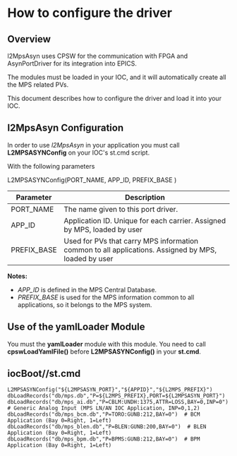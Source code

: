 # How to configure the driver

## Overview

l2MpsAsyn uses CPSW for the communication with FPGA and AsynPortDriver for its integration into EPICS.

The modules must be loaded in your IOC, and it will automatically create all the MPS related PVs.

This document describes how to configure the driver and load it into your IOC.

## l2MpsAsyn Configuration

In order to use *l2MpsAsyn* in your application you must call **L2MPSASYNConfig** on your IOC's st.cmd script.

With the following parameters

L2MPSASYNConfig(PORT_NAME, APP_ID, PREFIX_BASE )

| Parameter                  | Description
|----------------------------|-----------------------------
| PORT_NAME                  | The name given to this port driver.
| APP_ID                     | Application ID. Unique for each carrier.  Assigned by MPS, loaded by user
| PREFIX_BASE                | Used for PVs that carry MPS information common to all applications.  Assigned by MPS, loaded by user

**Notes:**
- *APP_ID* is defined in the MPS Central Database.
- *PREFIX_BASE* is used for the MPS information common to all applications, so it belongs to the MPS system.

## Use of the yamlLoader Module

You must the **yamlLoader** module with this module. You need to call **cpswLoadYamlFile()** before **L2MPSASYNConfig()** in your **st.cmd**.


## iocBoot/<ioc>/st.cmd

  ```
  L2MPSASYNConfig("${L2MPSASYN_PORT}","${APPID}","${L2MPS_PREFIX}")
  dbLoadRecords("db/mps.db","P=${L2MPS_PREFIX},PORT=${L2MPSASYN_PORT}")
  dbLoadRecords("db/mps_ai.db","P=CBLM:UNDH:1375,ATTR=LOSS,BAY=0,INP=0")  # Generic Analog Input (MPS LN/AN IOC Application, INP=0,1,2)
  dbLoadRecords("db/mps_bcm.db","P=TORO:GUNB:212,BAY=0")  # BCM Application (Bay 0=Right, 1=Left)
  dbLoadRecords("db/mps_blen.db","P=BLEN:GUNB:200,BAY=0")  # BLEN Application (Bay 0=Right, 1=Left)
  dbLoadRecords("db/mps_bpm.db","P=BPMS:GUNB:212,BAY=0")  # BPM Application (Bay 0=Right, 1=Left)
```
